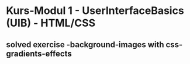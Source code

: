 # Kurs-Modul 1 - UserInterfaceBasics (UIB) - HTML/CSS

## solved exercise -background-images with css-gradients-effects
